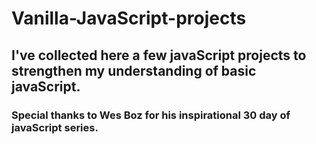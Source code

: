 # Vanilla-JavaScript-projects

## I've collected here a few javaScript projects to strengthen my understanding of basic javaScript.  

### Special thanks to Wes Boz for his inspirational 30 day of javaScript series.